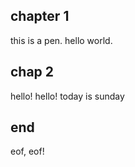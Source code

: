 ## chapter 1
this is a pen.
hello world.

## chap 2
hello! hello!
today is sunday

## end
eof, eof!
